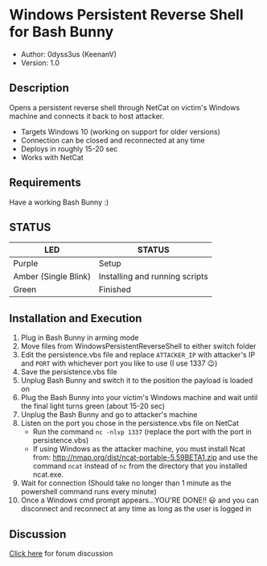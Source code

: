 # Windows Persistent Reverse Shell for Bash Bunny

* Author: 0dyss3us (KeenanV)
* Version: 1.0

## Description

Opens a persistent reverse shell through NetCat on victim's Windows machine and connects it back to host attacker.
* Targets Windows 10 (working on support for older versions)
* Connection can be closed and reconnected at any time
* Deploys in roughly 15-20 sec
* Works with NetCat

## Requirements

Have a working Bash Bunny :)

## STATUS

| LED                  | STATUS                         |
| -------------------- | ------------------------------ |
| Purple               | Setup                          |
| Amber (Single Blink) | Installing and running scripts |
| Green                | Finished                       |

## Installation and Execution

1. Plug in Bash Bunny in arming mode
2. Move files from WindowsPersistentReverseShell to either switch folder
3. Edit the persistence.vbs file and replace `ATTACKER_IP` with attacker's IP and `PORT` with whichever port you like to use (I use 1337 :wink:)
4. Save the persistence.vbs file
5. Unplug Bash Bunny and switch it to the position the payload is loaded on
6. Plug the Bash Bunny into your victim's Windows machine and wait until the final light turns green (about 15-20 sec)
7. Unplug the Bash Bunny and go to attacker's machine
8. Listen on the port you chose in the persistence.vbs file on NetCat
   * Run the command `nc -nlvp 1337` (replace the port with the port in persistence.vbs)
    * If using Windows as the attacker machine, you must install Ncat from: http://nmap.org/dist/ncat-portable-5.59BETA1.zip and use the command `ncat` instead of `nc` from the directory that you installed ncat.exe.
9. Wait for connection (Should take no longer than 1 minute as the powershell command runs every minute)
10. Once a Windows cmd prompt appears...YOU'RE DONE!! :smiley: and you can disconnect and reconnect at any time as long as the user is logged in

## Discussion

[Click here](https://forums.hak5.org/topic/42729-payload-windows-persistent-reverse-shell/) for forum discussion
